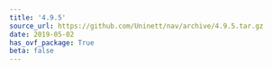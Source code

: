 ```yaml
---
title: '4.9.5'
source_url: https://github.com/Uninett/nav/archive/4.9.5.tar.gz
date: 2019-05-02
has_ovf_package: True
beta: false
---
```

